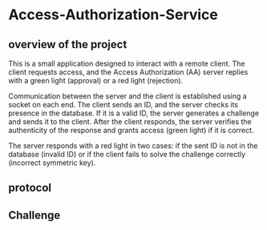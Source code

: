 # Access-Authorization-Service
## overview of the project
This is a small application designed to interact with a remote client. The client requests access, and the Access Authorization (AA) server replies with a green light (approval) or a red light (rejection).

Communication between the server and the client is established using a socket on each end. The client sends an ID, and the server checks its presence in the database. If it is a valid ID, the server generates a challenge and sends it to the client. After the client responds, the server verifies the authenticity of the response and grants access (green light) if it is correct.

The server responds with a red light in two cases: if the sent ID is not in the database (invalid ID) or if the client fails to solve the challenge correctly (incorrect symmetric key).

## protocol

## Challenge
